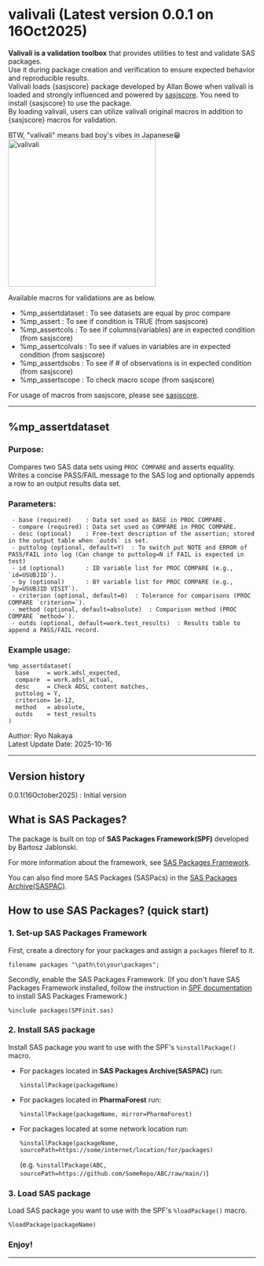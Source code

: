 # valivali (Latest version 0.0.1 on 16Oct2025)
**Valivali is a validation toolbox** that provides utilities to test and validate SAS packages.  
Use it during package creation and verification to ensure expected behavior and reproducible results.  
Valivali loads {sasjscore} package developed by Allan Bowe when valivali is loaded and strongly influenced and powered by [sasjscore](https://github.com/SASPAC/sasjscore). You need to install {sasjscore} to use the package.   
By loading valivali, users can utilize valivali original macros in addition to {sasjscore} macros for validation.  

BTW, "valivali" means bad boy's vibes in Japanese😁  
<img src="https://github.com/PharmaForest/valivali/blob/main/valivali_logo.png?raw=true" alt="valivali" width="300"/>

Available macros for validations are as below.
- %mp_assertdataset	: To see datasets are equal by proc compare    
- %mp_assert				: To see if condition is TRUE (from sasjscore)  
- %mp_assertcols		: To see if columns(variables) are in expected condition (from sasjscore)    
- %mp_assertcolvals	: To see if values in variables are in expected condition (from sasjscore)  
- %mp_assertdsobs		: To see if # of observations is in expected condition (from sasjscore)  
- %mp_assertscope		: To check macro scope (from sasjscore)
  
For usage of macros from sasjscore, please see [sasjscore](https://github.com/SASPAC/sasjscore).  
 
---

## %mp_assertdataset

### Purpose:
Compares two SAS data sets using `PROC COMPARE` and asserts equality. Writes a concise PASS/FAIL message to the SAS log and optionally appends a row to an output results data set.
            
### Parameters:
~~~sas
 - base (required)    : Data set used as BASE in PROC COMPARE.
 - compare (required) : Data set used as COMPARE in PROC COMPARE.
 - desc (optional)    : Free-text description of the assertion; stored in the output table when `outds` is set.  
 - puttolog (optional, default=Y)  : To switch put NOTE and ERROR of PASS/FAIL into log (Can change to puttolog=N if FAIL is expected in test)  
 - id (optional)      : ID variable list for PROC COMPARE (e.g., `id=USUBJID`).
 - by (optional)      : BY variable list for PROC COMPARE (e.g., `by=USUBJID VISIT`).
 - criterion (optional, default=0)  : Tolerance for comparisons (PROC COMPARE `criterion=`).
 - method (optional, default=absolute)  : Comparison method (PROC COMPARE `method=`).
 - outds (optional, default=work.test_results)  : Results table to append a PASS/FAIL record.
~~~

### Example usage:
~~~sas
%mp_assertdataset(
  base     = work.adsl_expected,
  compare  = work.adsl_actual,
  desc     = Check ADSL content matches,
  puttolog = Y,
  criterion= 1e-12,
  method   = absolute,
  outds    = test_results
)
~~~

 Author:     Ryo Nakaya<br>
 Latest Update Date:  2025-10-16<br>

---
 
## Version history  
0.0.1(16October2025)	: Initial version

## What is SAS Packages?

The package is built on top of **SAS Packages Framework(SPF)** developed by Bartosz Jablonski.

For more information about the framework, see [SAS Packages Framework](https://github.com/yabwon/SAS_PACKAGES).

You can also find more SAS Packages (SASPacs) in the [SAS Packages Archive(SASPAC)](https://github.com/SASPAC).

## How to use SAS Packages? (quick start)

### 1. Set-up SAS Packages Framework

First, create a directory for your packages and assign a `packages` fileref to it.

~~~~~~~~~~~~~~~~~~~~~~~~~~~~~~~~~~~~~~~~~~~~~~~~~~~~~~~~~~~~~~~~~~~~~~~~~~~~~~~~~~~~~~~~~~sas
filename packages "\path\to\your\packages";
~~~~~~~~~~~~~~~~~~~~~~~~~~~~~~~~~~~~~~~~~~~~~~~~~~~~~~~~~~~~~~~~~~~~~~~~~~~~~~~~~~~~~~~~~~

Secondly, enable the SAS Packages Framework.
(If you don't have SAS Packages Framework installed, follow the instruction in 
[SPF documentation](https://github.com/yabwon/SAS_PACKAGES/tree/main/SPF/Documentation) 
to install SAS Packages Framework.)

~~~~~~~~~~~~~~~~~~~~~~~~~~~~~~~~~~~~~~~~~~~~~~~~~~~~~~~~~~~~~~~~~~~~~~~~~~~~~~~~~~~~~~~~~~sas
%include packages(SPFinit.sas)
~~~~~~~~~~~~~~~~~~~~~~~~~~~~~~~~~~~~~~~~~~~~~~~~~~~~~~~~~~~~~~~~~~~~~~~~~~~~~~~~~~~~~~~~~~


### 2. Install SAS package

Install SAS package you want to use with the SPF's `%installPackage()` macro.

- For packages located in **SAS Packages Archive(SASPAC)** run:
  ~~~~~~~~~~~~~~~~~~~~~~~~~~~~~~~~~~~~~~~~~~~~~~~~~~~~~~~~~~~~~~~~~~~~~~~~~~~~~~~~~~~~~~~~~~sas
  %installPackage(packageName)
  ~~~~~~~~~~~~~~~~~~~~~~~~~~~~~~~~~~~~~~~~~~~~~~~~~~~~~~~~~~~~~~~~~~~~~~~~~~~~~~~~~~~~~~~~~~

- For packages located in **PharmaForest** run:
  ~~~~~~~~~~~~~~~~~~~~~~~~~~~~~~~~~~~~~~~~~~~~~~~~~~~~~~~~~~~~~~~~~~~~~~~~~~~~~~~~~~~~~~~~~~sas
  %installPackage(packageName, mirror=PharmaForest)
  ~~~~~~~~~~~~~~~~~~~~~~~~~~~~~~~~~~~~~~~~~~~~~~~~~~~~~~~~~~~~~~~~~~~~~~~~~~~~~~~~~~~~~~~~~~

- For packages located at some network location run:
  ~~~~~~~~~~~~~~~~~~~~~~~~~~~~~~~~~~~~~~~~~~~~~~~~~~~~~~~~~~~~~~~~~~~~~~~~~~~~~~~~~~~~~~~~~~sas
  %installPackage(packageName, sourcePath=https://some/internet/location/for/packages)
  ~~~~~~~~~~~~~~~~~~~~~~~~~~~~~~~~~~~~~~~~~~~~~~~~~~~~~~~~~~~~~~~~~~~~~~~~~~~~~~~~~~~~~~~~~~
  (e.g. `%installPackage(ABC, sourcePath=https://github.com/SomeRepo/ABC/raw/main/)`)


### 3. Load SAS package

Load SAS package you want to use with the SPF's `%loadPackage()` macro.

~~~~~~~~~~~~~~~~~~~~~~~~~~~~~~~~~~~~~~~~~~~~~~~~~~~~~~~~~~~~~~~~~~~~~~~~~~~~~~~~~~~~~~~~~~sas
%loadPackage(packageName)
~~~~~~~~~~~~~~~~~~~~~~~~~~~~~~~~~~~~~~~~~~~~~~~~~~~~~~~~~~~~~~~~~~~~~~~~~~~~~~~~~~~~~~~~~~


### Enjoy!

---
